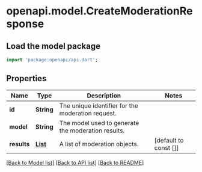 # openapi.model.CreateModerationResponse

## Load the model package
```dart
import 'package:openapi/api.dart';
```

## Properties
Name | Type | Description | Notes
------------ | ------------- | ------------- | -------------
**id** | **String** | The unique identifier for the moderation request. | 
**model** | **String** | The model used to generate the moderation results. | 
**results** | [**List<CreateModerationResponseResultsInner>**](CreateModerationResponseResultsInner.md) | A list of moderation objects. | [default to const []]

[[Back to Model list]](../README.md#documentation-for-models) [[Back to API list]](../README.md#documentation-for-api-endpoints) [[Back to README]](../README.md)


